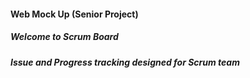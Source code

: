 #### Web Mock Up (Senior Project)
##### Welcome to Scrum Board
##### Issue and Progress tracking designed for Scrum team

